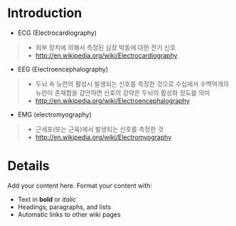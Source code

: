 # Introduction #

  * ECG (Electrocardiography)
> - 외부 장치에 의해서 측정된 심장 박동에 대한 전기 신호
> - http://en.wikipedia.org/wiki/Electrocardiography

  * EEG (Electroencephalography)
> - 두뇌 속 뉴런의 활성시 발생되는 신호를 측정한 것으로 수십에서 수백억개의 뉴런이 존재함을 감안하면 신호의 강약은 두뇌의 활성화 정도를 의미
> - http://en.wikipedia.org/wiki/Electroencephalography

  * EMG (electromyography)
> - 근세포(또는 근육)에서 발생되는 신호를 측정한 것
> - http://en.wikipedia.org/wiki/Electromyography

# Details #

Add your content here.  Format your content with:
  * Text in **bold** or _italic_
  * Headings, paragraphs, and lists
  * Automatic links to other wiki pages